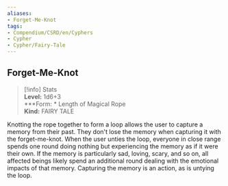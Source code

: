 ```yaml
---
aliases:
- Forget-Me-Knot
tags:
- Compendium/CSRD/en/Cyphers
- Cypher
- Cypher/Fairy-Tale
---
```


  
## Forget-Me-Knot  
>[!info] Stats  
> **Level:** 1d6+3  
> ***Form: * Length of Magical Rope  
> **Kind:** FAIRY TALE
  
Knotting the rope together to form a loop allows the user to capture a memory from their past. They don't lose the memory when capturing it with the forget-me-knot. When the user unties the loop, everyone in close range spends one round doing nothing but experiencing the memory as if it were their own. If the memory is particularly sad, loving, scary, and so on, all affected beings likely spend an additional round dealing with the emotional impacts of that memory. Capturing the memory is an action, as is untying the loop.